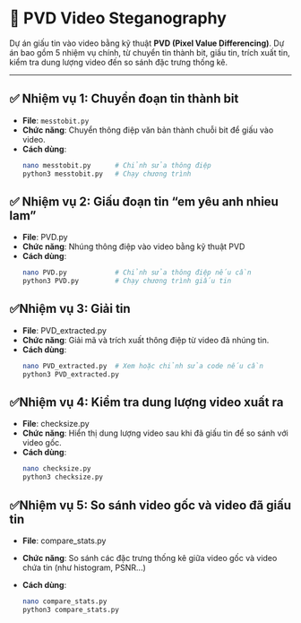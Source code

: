 # 🎥 PVD Video Steganography

Dự án giấu tin vào video bằng kỹ thuật **PVD (Pixel Value Differencing)**. Dự án bao gồm 5 nhiệm vụ chính, từ chuyển tin thành bit, giấu tin, trích xuất tin, kiểm tra dung lượng video đến so sánh đặc trưng thống kê.

---

## ✅ Nhiệm vụ 1: Chuyển đoạn tin thành bit

- **File**: `messtobit.py`
- **Chức năng**: Chuyển thông điệp văn bản thành chuỗi bit để giấu vào video.
- **Cách dùng**:
  ```bash
  nano messtobit.py      # Chỉnh sửa thông điệp
  python3 messtobit.py   # Chạy chương trình

## ✅ Nhiệm vụ 2: Giấu đoạn tin “em yêu anh nhieu lam”

- **File**: PVD.py
- **Chức năng**: Nhúng thông điệp vào video bằng kỹ thuật PVD
- **Cách dùng**:
  ```bash
  nano PVD.py            # Chỉnh sửa thông điệp nếu cần
  python3 PVD.py         # Chạy chương trình giấu tin

## ✅Nhiệm vụ 3: Giải tin

- **File**: PVD_extracted.py
- **Chức năng**: Giải mã và trích xuất thông điệp từ video đã nhúng tin.
- **Cách dùng**:
  ```bash
  nano PVD_extracted.py  # Xem hoặc chỉnh sửa code nếu cần
  python3 PVD_extracted.py
  
## ✅Nhiệm vụ 4: Kiểm tra dung lượng video xuất ra


- **File**: checksize.py
- **Chức năng**: Hiển thị dung lượng video sau khi đã giấu tin để so sánh với video gốc.
- **Cách dùng**:
  ```bash
  nano checksize.py
  python3 checksize.py

## ✅Nhiệm vụ 5: So sánh video gốc và video đã giấu tin


- **File**: compare_stats.py
- **Chức năng**:  So sánh các đặc trưng thống kê giữa video gốc và video chứa tin (như histogram, PSNR...)
- **Cách dùng**:

  ```bash
  nano compare_stats.py
  python3 compare_stats.py
